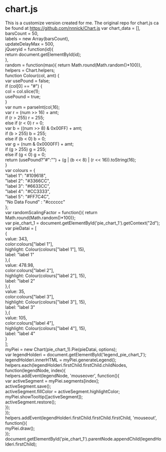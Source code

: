 # chart.js
This is a customize version created for me. The original repo for chart.js ca be found at https://github.com/nnnick/Chart.js
var chart_data = [],<br/>
    barsCount = 50,<br/>
    labels = new Array(barsCount),<br/>
    updateDelayMax = 500,<br/>
    jQueryid = function(id){<br/>
        return document.getElementById(id);<br/>
    },<br/>
    random = function(max){ return Math.round(Math.random()*100)},<br/>
    helpers = Chart.helpers;<br/>
function Colour(col, amt) {<br/>
    var usePound = false;<br/>
    if (col[0] == "#") {<br/>
        col = col.slice(1);<br/>
        usePound = true;<br/>
    }<br/>
    var num = parseInt(col,16);<br/>
    var r = (num >> 16) + amt;<br/>
    if (r > 255) r = 255;<br/>
    else if  (r < 0) r = 0;<br/>
    var b = ((num >> 8) & 0x00FF) + amt;<br/>
    if (b > 255) b = 255;<br/>
    else if  (b < 0) b = 0;<br/>
    var g = (num & 0x0000FF) + amt;<br/>
    if (g > 255) g = 255;<br/>
    else if (g < 0) g = 0;<br/>
    return (usePound?"#":"") + (g | (b << 8) | (r << 16)).toString(16);<br/>
}<br/>
var colours = {<br/>
    "label 1": "#109618",<br/>
    "label 2": "#3366CC",<br/>
    "label 3": "#6633CC",<br/>
    "label 4": "#CC3333",<br/>
    "label 5": "#FF7C4C",<br/>
    "No Data Found" : "#cccccc"<br/>
};<br/>
var randomScalingFactor = function(){ return Math.round(Math.random()*100)};<br/>
var pie_chart_1 = document.getElementById('pie_chart_1').getContext("2d");<br/>
var pieDatai = [<br/>
    {<br/>
        value: 343,<br/>
        color:colours["label 1"],<br/>
        highlight: Colour(colours["label 1"], 15),<br/>
        label: "label 1"<br/>
    },{<br/>
        value: 478.98,<br/>
        color:colours["label 2"],<br/>
        highlight: Colour(colours["label 2"], 15),<br/>
        label: "label 2"<br/>
    },{<br/>
        value: 35,<br/>
        color:colours["label 3"],<br/>
        highlight: Colour(colours["label 3"], 15),<br/>
        label: "label 3"<br/>
    },{<br/>
        value: 105,<br/>
        color:colours["label 4"],<br/>
        highlight: Colour(colours["label 4"], 15),<br/>
        label: "label 4"<br/>
    }<br/>
];<br/>
myPiei = new Chart(pie_chart_1).Pie(pieDatai, options);<br/>
var legendHolderi = document.getElementById('legend_pie_chart_1');<br/>
legendHolderi.innerHTML = myPiei.generateLegend();<br/>
helpers.each(legendHolderi.firstChild.firstChild.childNodes, function(legendNode, index){<br/>
    helpers.addEvent(legendNode, 'mouseover', function(){<br/>
        var activeSegment = myPiei.segments[index];<br/>
        activeSegment.save();<br/>
        activeSegment.fillColor = activeSegment.highlightColor;<br/>
        myPiei.showTooltip([activeSegment]);<br/>
        activeSegment.restore();<br/>
    });<br/>
});<br/>
helpers.addEvent(legendHolderi.firstChild.firstChild.firstChild, 'mouseout', function(){<br/>
    myPiei.draw();<br/>
});<br/>
document.getElementById('pie_chart_1').parentNode.appendChild(legendHolderi.firstChild);<br/>
<script type="text/javascript" src="chart.js"></script>
<div id="chartdiv1" class="canvas-holde" style="margin:10px auto 0 15px;"><canvas id="pie_chart_1" width="300" height="300"></canvas><div id="legend_pie_chart_1"></div></div>
<script type="text/javascript">
var chart_data = [],
    barsCount = 50,
    labels = new Array(barsCount),
    updateDelayMax = 500,
    jQueryid = function(id){
        return document.getElementById(id);
    },
    random = function(max){ return Math.round(Math.random()*100)},
    helpers = Chart.helpers;
function Colour(col, amt) {
    var usePound = false;
    if (col[0] == "#") {
        col = col.slice(1);
        usePound = true;
    }
    var num = parseInt(col,16);
    var r = (num >> 16) + amt;
    if (r > 255) r = 255;
    else if  (r < 0) r = 0;
    var b = ((num >> 8) & 0x00FF) + amt;
    if (b > 255) b = 255;
    else if  (b < 0) b = 0;
    var g = (num & 0x0000FF) + amt;
    if (g > 255) g = 255;
    else if (g < 0) g = 0;
    return (usePound?"#":"") + (g | (b << 8) | (r << 16)).toString(16);
}
var colours = {
    "label 1": "#109618",
    "label 2": "#3366CC",
    "label 3": "#6633CC",
    "label 4": "#CC3333",
    "label 5": "#FF7C4C",
    "No Data Found" : "#cccccc"
};
var randomScalingFactor = function(){ return Math.round(Math.random()*100)};
var pie_chart_1 = document.getElementById('pie_chart_1').getContext("2d");
var pieDatai = [
    {
        value: 343,
        color:colours["label 1"],
        highlight: Colour(colours["label 1"], 15),
        label: "label 1"
    },{
        value: 478.98,
        color:colours["label 2"],
        highlight: Colour(colours["label 2"], 15),
        label: "label 2"
    },{
        value: 35,
        color:colours["label 3"],
        highlight: Colour(colours["label 3"], 15),
        label: "label 3"
    },{
        value: 105,
        color:colours["label 4"],
        highlight: Colour(colours["label 4"], 15),
        label: "label 4"
    }
];
myPiei = new Chart(pie_chart_1).Pie(pieDatai, options);
var legendHolderi = document.getElementById('legend_pie_chart_1');
legendHolderi.innerHTML = myPiei.generateLegend();
helpers.each(legendHolderi.firstChild.firstChild.childNodes, function(legendNode, index){
    helpers.addEvent(legendNode, 'mouseover', function(){
        var activeSegment = myPiei.segments[index];
        activeSegment.save();
        activeSegment.fillColor = activeSegment.highlightColor;
        myPiei.showTooltip([activeSegment]);
        activeSegment.restore();
    });
});
helpers.addEvent(legendHolderi.firstChild.firstChild.firstChild, 'mouseout', function(){
    myPiei.draw();
});
document.getElementById('pie_chart_1').parentNode.appendChild(legendHolderi.firstChild);
</script>
